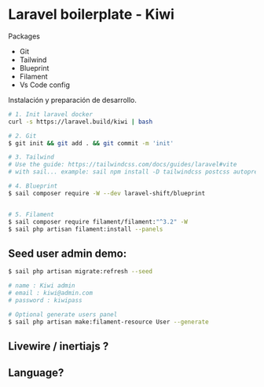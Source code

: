 # Laravel boilerplate - Kiwi

Packages

-   Git
-   Tailwind
-   Blueprint
-   Filament
-   Vs Code config

Instalación y preparación de desarrollo.

```bash
# 1. Init laravel docker
curl -s https://laravel.build/kiwi | bash

# 2. Git
$ git init && git add . && git commit -m 'init'

# 3. Tailwind
# Use the guide: https://tailwindcss.com/docs/guides/laravel#vite
# with sail... example: sail npm install -D tailwindcss postcss autoprefixer

# 4. Blueprint
$ sail composer require -W --dev laravel-shift/blueprint


# 5. Filament
$ sail composer require filament/filament:"^3.2" -W
$ sail php artisan filament:install --panels

```

## Seed user admin demo:

```sh
$ sail php artisan migrate:refresh --seed

# name : Kiwi admin
# email : kiwi@admin.com
# password : kiwipass

# Optional generate users panel
$ sail php artisan make:filament-resource User --generate
```

## Livewire / inertiajs ?

## Language?
